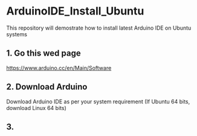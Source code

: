 # ArduinoIDE_Install_Ubuntu
This repository will demostrate how to install latest Arduino IDE on Ubuntu systems

## 1. Go this wed page 
https://www.arduino.cc/en/Main/Software
## 2. Download Arduino 
Download Arduino IDE as per your system requirement (If Ubuntu 64 bits, download Linux 64 bits)
## 3. 
